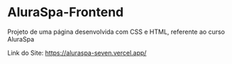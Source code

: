 # AluraSpa-Frontend
Projeto de uma página desenvolvida com CSS e HTML, referente ao curso AluraSpa

Link do Site: https://aluraspa-seven.vercel.app/
